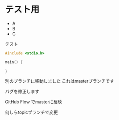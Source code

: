 # テスト用

- A
- B
- C

テスト

```c
#include <stdio.h>

main() {
    
}
```

別のブランチに移動しました
これはmasterブランチです

バグを修正します

GitHub Flow でmasterに反映

何しらtopicブランチで変更
